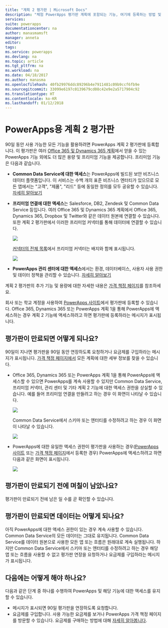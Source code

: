 ```yaml
---
title: "계획 2 평가판 | Microsoft Docs"
description: "체험 PowerApps 평가판 계획에 포함되는 기능, 여기에 등록하는 방법 및 만료될 때 발생하는 상황에 대한 정보"
services: 
suite: powerapps
documentationcenter: na
author: manasmamsft
manager: anneta
editor: 
tags: 
ms.service: powerapps
ms.devlang: na
ms.topic: article
ms.tgt_pltfrm: na
ms.workload: na
ms.date: 04/18/2017
ms.author: manasma
ms.openlocfilehash: 40fb29976ddc89296b4e7911481c09b9ccf6fb9e
ms.sourcegitcommit: 33099e6197c0139679cd08c42e9e2a5717904c92
ms.translationtype: HT
ms.contentlocale: ko-KR
ms.lasthandoff: 01/12/2018
---
```

# <a name="plan-2-trial-for-powerapps"></a>PowerApps용 계획 2 평가판
90일 동안 사용 가능한 모든 기능을 활용하려면 PowerApps 계획 2 평가판에 등록합니다. 이 평가판은 여러 [Office 365 및 Dynamics 365 계획](pricing-billing-skus.md)에서 얻을 수 있는 PowerApps 기능 외에도 더 많은 용량 및 프리미엄 기능을 제공합니다. 프리미엄 기능은 다음과 같습니다.

* **Common Data Service에 대한 액세스**는 PowerApps에 빌드된 보안 비즈니스 데이터 플랫폼입니다. 이 서비스는 수백 개의 표준 비즈니스 엔터티가 있으므로 모든 앱에서는 "고객", "제품", "리드" 등에 동일한 정의를 모두 공유할 수 있습니다. [자세히 알아보기](data-platform-intro.md)
* **프리미엄 연결에 대한 액세스**는 Salesforce, DB2, Zendesk 및 Common Data Service 등입니다. 여러 Office 365 및 Dynamics 365 계획에서 Office 365, Dynamics 365, Dropbox 및 Twitter와 같은 데이터 원본에 연결할 수 있습니다. 또한 계획 2 평가판에서 이러한 프리미엄 커넥터를 통해 데이터에 연결할 수 있습니다.
  
    ![](./media/trial-plan/premium-connectors.png)
  
    [커넥터의 전체 목록](connections-list.md)에서 프리미엄 커넥터는 배지와 함께 표시됩니다.
  
    ![](./media/trial-plan/premium-badge.png)
* **PowerApps 관리 센터에 대한 액세스**에서는 환경, 데이터베이스, 사용자 사용 권한 및 데이터 정책을 관리할 수 있습니다.  [자세히 알아보기](introduction-to-the-admin-center.md)

계획 2 평가판의 추가 기능 및 용량에 대한 자세한 내용은 [가격 책정 페이지](https://powerapps.microsoft.com/pricing/)를 참조하세요.

회사 또는 학교 계정을 사용하여 [PowerApps 사이트](https://powerapps.microsoft.com/)에서 평가판에 등록할 수 있습니다. Office 365, Dynamics 365 또는 PowerApps 계획 1을 통해 PowerApps에 액세스하는 경우 계획 2 기능에 액세스하려고 하면 평가판에 등록하라는 메시지가 표시됩니다.

## <a name="what-happens-when-my-trial-expires"></a>평가판이 만료되면 어떻게 되나요?
90일이 지나면 평가판을 90일 동안 연장하도록 요청하거나 요금제를 구입하라는 메시지가 표시됩니다. [가격 책정 페이지에서](https://powerapps.microsoft.com/pricing/) 모든 계획에 대한 세부 정보를 찾을 수 있습니다.

* Office 365, Dynamics 365 또는 PowerApps 계획 1을 통해 PowerApps에 액세스할 수 있으면 PowerApps를 계속 사용할 수 있지만 Common Data Service, 프리미엄 커넥터, 관리 센터 및 기타 계획 2 기능에 대한 액세스 권한을 상실할 수 있습니다. 예를 들어 프리미엄 연결을 만들려고 하는 경우 이 화면이 나타날 수 있습니다.
  
    ![](./media/trial-plan/premium-trial-expired.png)
  
    Common Data Service에서 스키마 또는 엔터티를 수정하려고 하는 경우 이 화면이 나타날 수 있습니다.
  
    ![](./media/trial-plan/cds.png)
* PowerApps에 대한 유일한 액세스 권한이 평가판을 사용하는 경우([PowerApps 사이트](http://powerapps.microsoft.com/) 또는 [가격 책정 페이지](http://powerapps.microsoft.com/pricing)에서 등록한 경우) PowerApps에 액세스하려고 하면 다음과 같은 화면이 표시됩니다.
  
    ![](./media/trial-plan/extend-screen.png)

## <a name="how-many-days-are-left-before-my-trial-expires"></a>평가판이 만료되기 전에 며칠이 남았나요?
평가판이 만료되기 전에 남은 일 수를 곧 확인할 수 있습니다.

## <a name="what-happens-to-my-data-when-my-trial-expires"></a>평가판이 만료되면 데이터는 어떻게 되나요?
아직 PowerApps에 대한 액세스 권한이 있는 경우 계속 사용할 수 있습니다. Common Data Service의 모든 데이터는 그대로 유지됩니다. Common Data Service를 데이터 원본으로 사용한 모든 앱 또는 흐름은 원래대로 계속 실행됩니다. 하지만 Common Data Service에서 스키마 또는 엔터티를 수정하려고 하는 경우 해당 앱 또는 흐름을 사용할 수 없고 평가판 연장을 요청하거나 요금제를 구입하라는 메시지가 표시됩니다.

## <a name="what-should-i-do-next"></a>다음에는 어떻게 해야 하나요?
다음과 같은 단계 중 하나를 수행하여 PowerApps 및 해당 기능에 대한 액세스를 유지할 수 있습니다.

* 메시지가 표시되면 90일 평가판을 연장하도록 요청합니다.
* 요금제를 구입합니다. 사용 가능한 요금제를 보거나 PowerApps 가격 책정 페이지를 방문할 수 있습니다. 요금제를 구매하는 방법에 대해 [자세히 알아봅니다](signup-for-powerapps-admin.md).

